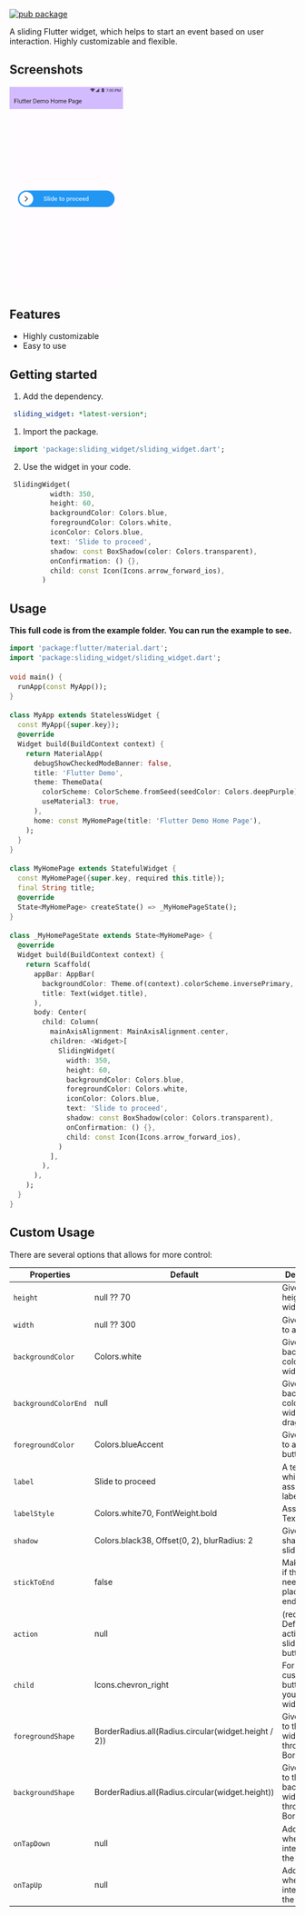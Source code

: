 [![pub package](https://img.shields.io/badge/pub-0.0.2-blue.svg)](https://pub.dev/packages/sliding_widget)

A sliding Flutter widget, which helps to start an event based on user interaction. Highly customizable and flexible.

## Screenshots

<img src="https://github.com/cooltechie-info/sliding-button/blob/master/example/assets/image1.png?raw=true" width="200">

## Features

- Highly customizable
- Easy to use

## Getting started

1. Add the dependency.

```yml
 sliding_widget: *latest-version*;
```

1. Import the package.

```Dart
 import 'package:sliding_widget/sliding_widget.dart';
```

2. Use the widget in your code.

```Dart
 SlidingWidget(
          width: 350,
          height: 60,
          backgroundColor: Colors.blue,
          foregroundColor: Colors.white,
          iconColor: Colors.blue,
          text: 'Slide to proceed',
          shadow: const BoxShadow(color: Colors.transparent),
          onConfirmation: () {},
          child: const Icon(Icons.arrow_forward_ios),
        ) 
```

## Usage

**This full code is from the example folder. You can run the example to see.**

```dart
import 'package:flutter/material.dart';
import 'package:sliding_widget/sliding_widget.dart';

void main() {
  runApp(const MyApp());
}

class MyApp extends StatelessWidget {
  const MyApp({super.key});
  @override
  Widget build(BuildContext context) {
    return MaterialApp(
      debugShowCheckedModeBanner: false,
      title: 'Flutter Demo',
      theme: ThemeData(
        colorScheme: ColorScheme.fromSeed(seedColor: Colors.deepPurple),
        useMaterial3: true,
      ),
      home: const MyHomePage(title: 'Flutter Demo Home Page'),
    );
  }
}

class MyHomePage extends StatefulWidget {
  const MyHomePage({super.key, required this.title});
  final String title;
  @override
  State<MyHomePage> createState() => _MyHomePageState();
}

class _MyHomePageState extends State<MyHomePage> {
  @override
  Widget build(BuildContext context) {
    return Scaffold(
      appBar: AppBar(
        backgroundColor: Theme.of(context).colorScheme.inversePrimary,
        title: Text(widget.title),
      ),
      body: Center(
        child: Column(
          mainAxisAlignment: MainAxisAlignment.center,
          children: <Widget>[
            SlidingWidget(
              width: 350,
              height: 60,
              backgroundColor: Colors.blue,
              foregroundColor: Colors.white,
              iconColor: Colors.blue,
              text: 'Slide to proceed',              
              shadow: const BoxShadow(color: Colors.transparent),
              onConfirmation: () {},
              child: const Icon(Icons.arrow_forward_ios),
            )
          ],
        ),
      ),
    );
  }
}
```

## Custom Usage
There are several options that allows for more control:

|  Properties  |   Default   |   Description   |
|--------------|-----------------|--------------|
| `height` | null ?? 70 | Gives a height to a widget |
| `width` | null ?? 300 | Gives a width to a widget |
| `backgroundColor` | Colors.white | Gives a background color to a widget |
| `backgroundColorEnd` | null | Gives a background color to a widget while dragged |
| `foregroundColor` | Colors.blueAccent | Gives a color to a slider button |
| `label` | Slide to proceed | A text widget which assigns a label |
| `labelStyle` | Colors.white70, FontWeight.bold | Assigns label TextStyle |
| `shadow` | Colors.black38, Offset(0, 2), blurRadius: 2 | Gives a shadow to a slider button |
| `stickToEnd` | false | Make it true if the Icon need to be placed in the end position |
| `action` | null | (required) Define an action after sliding a button |
| `child` | Icons.chevron_right | For more customizable button add your own widget |
| `foregroundShape` | BorderRadius.all(Radius.circular(widget.height / 2)) | Gives shape to the child widget through BorderRadius |
| `backgroundShape` | BorderRadius.all(Radius.circular(widget.height)) | Gives shape to the background widget through BorderRadius |
| `onTapDown` | null | Add action when user interacts with the widget |
| `onTapUp` | null | Add action when user interacts with the widget |

<br>
<br>
